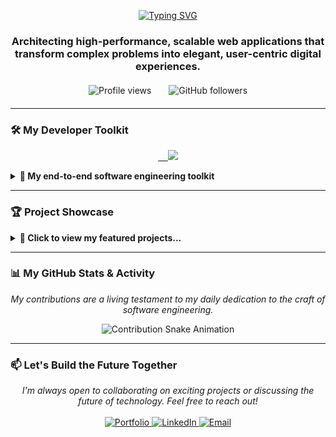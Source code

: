 <div align="center">

<a href="https://git.io/typing-svg"><img src="https://readme-typing-svg.demolab.com?font=Boldonse&size=30&duration=2000&pause=500&center=true&vCenter=true&width=720&lines=Hey%2C+I'm+Gurusewak;Full+stack+developer+%26+DSA+Enthusiast" alt="Typing SVG" /></a>

### Architecting high-performance, scalable web applications that transform complex problems into elegant, user-centric digital experiences.

<!-- Profile View Counter - Premium Style -->
<div align="center" style="margin: 20px 0;">
  <img src="https://komarev.com/ghpvc/?username=gurusewak-singh&label=PROFILE+VIEWS&color=0056ff&style=flat-square" alt="Profile views" />
  <span style="display: inline-block; width: 20px;"></span>
  <img src="https://img.shields.io/github/followers/gurusewak-singh?label=FOLLOWERS&style=flat-square&color=0056ff" alt="GitHub followers" />
</div>

</div>

---

### 🛠 My Developer Toolkit

<p align="center">
  <a href="https://skillicons.dev">
     <img src="https://skillicons.dev/icons?i=aws,azure,css,docker,express,gcp,git,githubactions,graphql,html,java,jest,js,kubernetes,mongodb,mysql,nodejs,postgres,postman,py,react,redux,spring,mysql,tailwind,ts&perline=11" />
 </a>
</p>

<details>
  <summary><b>🧰 My end-to-end software engineering toolkit</b></summary>
  <br>
 <ul>
  <li><b>Languages:</b> Java, JavaScript (ES6+), TypeScript, Python, SQL, NoSQL</li>
  <li><b>Frontend:</b> React.js, Redux, HTML5, CSS3, Tailwind CSS, Web Accessibility (WCAG), ShadcnUI</li>
  <li><b>Backend:</b> Node.js, Express.js, Spring Boot, Microservices, RESTful APIs, GraphQL, JWT, OAuth 2.0</li>
  <li><b>Databases:</b> MongoDB, MySQL, PostgreSQL, Firebase, Supabase, Query Optimization, Indexing</li>
  <li><b>Cloud & DevOps:</b> AWS (EC2, S3), Google Cloud Platform (GCP), Microsoft Azure, Docker, Kubernetes, GitHub Actions, CI/CD, Git, Vercel</li>
  <li><b>Core Concepts:</b> System Design, Data Structures, Algorithms, Object-Oriented Programming (OOP), Software Development Life Cycle (SDLC), Agile, Scrum</li>
  <li><b>Tools:</b> Postman, JUnit, Jest, React Testing Library, VS Code, Chrome DevTools</li>
</ul>
</details>

---

### 🏆 Project Showcase

<details>
  <summary><b>🚀 Click to view my featured projects...</b></summary>
  <br>
  <table>
    <tr>
      <td align="center" width="33%">
        <h3>🌐 Sociogram</h3>
        <p>
          <img src="https://skillicons.dev/icons?i=react,redux,nodejs,express,mongodb,docker" /><br>
          <em>Real-Time Social Media Platform with WebSockets & JWT Auth</em>
        </p>
        <a href="https://github.com/gurusewak-singh/sociogram" target="_blank">
          <img src="https://img.shields.io/badge/View-Repository-blue?style=for-the-badge&logo=github" alt="View Repository"/>
        </a>
      </td>
      <td align="center" width="33%">
        <h3>🛠️ Code Fixer Pro</h3>
        <p>
          <img src="https://skillicons.dev/icons?i=react,nodejs,tailwind,vercel,githubactions" /><br>
          <em>AI-Powered ZIP Code Repair Tool using Gemini API</em>
        </p>
        <a href="https://github.com/gurusewak-singh/Code-Fixer" target="_blank">
          <img src="https://img.shields.io/badge/View-Repository-blue?style=for-the-badge&logo=github" alt="View Repository"/>
        </a>
        <a href="https://codefixer-pro.vercel.app" target="_blank">
          <img src="https://img.shields.io/badge/Live-Demo-success?style=for-the-badge&logo=vercel" alt="Live Demo"/>
        </a>
      </td>
      <td align="center" width="33%">
        <h3>🎵 ListenUp</h3>
        <p>
          <img src="https://skillicons.dev/icons?i=react,nodejs,mongodb,aws,docker" /><br>
          <em>Microservices-Based Music Streaming Platform</em>
        </p>
        <a href="https://github.com/gurusewak-singh/music-platform" target="_blank">
          <img src="https://img.shields.io/badge/View-Repository-blue?style=for-the-badge&logo=github" alt="View Repository"/>
        </a>
        <a href="https://listenup-orcin.vercel.app" target="_blank">
          <img src="https://img.shields.io/badge/Live-Demo-success?style=for-the-badge&logo=vercel" alt="Live Demo"/>
        </a>
      </td>
    </tr>
  </table>
</details>


---


### 📊 My GitHub Stats & Activity

<p align="center">
  <em>My contributions are a living testament to my daily dedication to the craft of software engineering.</em>
</p>

<div align="center">
  <img src="https://github.com/katyayani1875/katyayani1875/blob/output/github-contribution-grid-snake.svg" alt="Contribution Snake Animation">
</div>

---

### 📫 Let's Build the Future Together

<p align="center">
  <em>I'm always open to collaborating on exciting projects or discussing the future of technology. Feel free to reach out!</em>
  <br><br>
  <a href="https://gurusewak-portfolio.vercel.app/" target="_blank">
    <img src="https://img.shields.io/badge/Portfolio-Website-blue?style=for-the-badge&logo=google-chrome&logoColor=white" alt="Portfolio"/>
  </a>
   
  <a href="https://linkedin.com/in/gurusewak122" target="_blank">
    <img src="https://img.shields.io/badge/LinkedIn-Profile-blue?style=for-the-badge&logo=linkedin&logoColor=white" alt="LinkedIn"/>
  </a>
   
  <a href="mailto:gurusewaksingh122@gmail.com">
    <img src="https://img.shields.io/badge/Email-Contact_Me-red?style=for-the-badge&logo=gmail&logoColor=white" alt="Email"/>
  </a>
</p>
